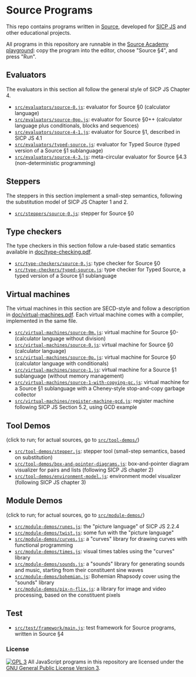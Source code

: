 # Source Programs

This repo contains programs written in [Source](https://en.wikipedia.org/wiki/Source_(programming_language)), developed for [SICP JS](https://en.wikipedia.org/wiki/Structure_and_Interpretation_of_Computer_Programs,_JavaScript_Adaptation) and other educational projects. 

All programs in this repository are runnable in the [Source Academy playground](https://sourceacademy.nus.edu.sg/playground#chap=4): copy the program into the editor, choose "Source §4", and press "Run".

## Evaluators

The evaluators in this section all follow the general style of SICP JS Chapter 4.

* [`src/evaluators/source-0.js`](https://github.com/source-academy/source-programs/blob/master/src/evaluators/source-0.js): evaluator for Source §0 (calculator language)
* [`src/evaluators/source-0pp.js`](https://github.com/source-academy/source-programs/blob/master/src/evaluators/source-0pp.js): evaluator for Source §0++ (calculator language plus conditionals, blocks and sequences)
* [`src/evaluators/source-4-1.js`](https://github.com/source-academy/source-programs/blob/master/src/evaluators/source-1.js): evaluator for Source §1, described in SICP JS 4.1
* [`src/evaluators/typed-source.js`](https://github.com/source-academy/source-programs/blob/master/src/evaluators/typed-source.js): evaluator for Typed Source (typed version of a Source §1 sublanguage)
* [`src/evaluators/source-4-3.js`](https://github.com/source-academy/source-programs/blob/master/src/evaluators/source-4-3.js): meta-circular evaluator for Source §4.3 (non-deterministic programming)

## Steppers

The steppers in this section implement a small-step semantics, following the substitution model of SICP JS Chapter 1 and 2.

* [`src/steppers/source-0.js`](https://github.com/source-academy/source-programs/blob/master/src/steppers/source-0.js): stepper for Source §0

## Type checkers

The type checkers in this section follow a rule-based static semantics available in [doc/type-checking.pdf](https://github.com/source-academy/source-programs/blob/master/doc/type-checking.pdf).

* [`src/type-checkers/source-0.js`](https://github.com/source-academy/source-programs/blob/master/): type checker for Source §0
* [`src/type-checkers/typed-source.js`](https://github.com/source-academy/source-programs/blob/master/src/type-checkers/source-0.js): type checker for Typed Source, a typed version of a Source §1 sublanguage

## Virtual machines

The virtual machines in this section are SECD-style and follow a description in [doc/virtual-machines.pdf](https://github.com/source-academy/source-programs/blob/master/doc/virtual-machines.pdf). Each virtual machine comes with a compiler, implemented in the same file.

* [`src/virtual-machines/source-0m.js`](https://github.com/source-academy/source-programs/blob/master/src/virtual-machines/source-0m.js): virtual machine for Source §0- (calculator language without division)
* [`src/virtual-machines/source-0.js`](https://github.com/source-academy/source-programs/blob/master/src/virtual-machines/source-0.js): virtual machine for Source §0 (calculator language)
* [`src/virtual-machines/source-0p.js`](https://github.com/source-academy/source-programs/blob/master/src/virtual-machines/source-0p.js): virtual machine for Source §0 (calculator language with conditionals)
* [`src/virtual-machines/source-1.js`](https://github.com/source-academy/source-programs/blob/master/src/virtual-machines/source-1.js): virtual machine for a Source §1 sublanguage (without memory management)
* [`src/virtual-machines/source-1-with-copying-gc.js`](https://github.com/source-academy/source-programs/blob/master/src/virtual-machines/source-1-with-copying-gc.js): virtual machine for a Source §1 sublanguage with a Cheney-style stop-and-copy garbage collector
* [`src/virtual-machines/register-machine-gcd.js`](https://github.com/source-academy/source-programs/blob/master/src/virtual-machines/register-machine-gcd.js): register machine following SICP JS Section 5.2, using GCD example

## Tool Demos

(click to run; for actual sources, go to [`src/tool-demos/`](https://github.com/source-academy/source-programs/blob/master/src/tool-demos/))

* [`src/tool-demos/stepper.js`](https://tinyurl.com/SICPJS-stepper): stepper tool (small-step semantics, based on substitution)
* [`src/tool-demos/box-and-pointer-diagrams.js`](https://tinyurl.com/SICPJS-box-and-pointer): box-and-pointer diagram visualizer for pairs and lists (following SICP JS chapter 2)
* [`src/tool-demos/environment-model.js`](https://tinyurl.com/SICPJS-env-diagram): environment model visualizer (following SICP JS chapter 3)

## Module Demos

(click to run; for actual sources, go to [`src/module-demos/`](https://github.com/source-academy/source-programs/blob/master/src/module-demos/))

* [`src/module-demos/runes.js`](https://tinyurl.com/SICPJS-hearts): the "picture language" of SICP JS 2.2.4
* [`src/module-demos/twist.js`](https://tinyurl.com/SICPJS-twist): some fun with the "picture language"
* [`src/module-demos/curves.js`](https://tinyurl.com/SICPJS-circle): a "curves" library for drawing curves with functional programming
* [`src/module-demos/times.js`](https://tinyurl.com/SICPJS-timestables): visual times tables using the "curves" library
* [`src/module-demos/sounds.js`](https://tinyurl.com/SICPJS-siren): a "sounds" library for generating sounds and music, starting from their constituent sine waves
* [`src/module-demos/bohemian.js`](https://tinyurl.com/SICPJS-rhapsody): Bohemian Rhapsody cover using the "sounds" library 
* [`src/module-demos/pix-n-flix.js`](https://tinyurl.com/SICP-distortion): a library for image and video processing, based on the constituent pixels

## Test
* [`src/test/framework/main.js`](https://github.com/source-academy/source-programs/blob/master/src/test/framework/): test framework for Source programs, written in Source §4

### License

[![GPL 3][gpl3-image]][gpl3]
All JavaScript programs in this repository are licensed under the 
[GNU General Public License Version 3][gpl3].

[gpl3]: https://www.gnu.org/licenses/gpl-3.0.en.html
[gpl3-image]: https://upload.wikimedia.org/wikipedia/commons/thumb/7/79/License_icon-gpl.svg/50px-License_icon-gpl.svg.png
